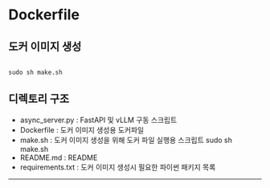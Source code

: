 # Dockerfile

## 도커 이미지 생성

<pre><code>
sudo sh make.sh
</code></pre>

## 디렉토리 구조

- async_server.py : FastAPI 및 vLLM 구동 스크립트
- Dockerfile : 도커 이미지 생성용 도커파일
- make.sh : 도커 이미지 생성을 위해 도커 파일 실행용 스크립트 sudo sh make.sh
- README.md : README
- requirements.txt : 도커 이미지 생성시 필요한 파이썬 패키지 목록

---